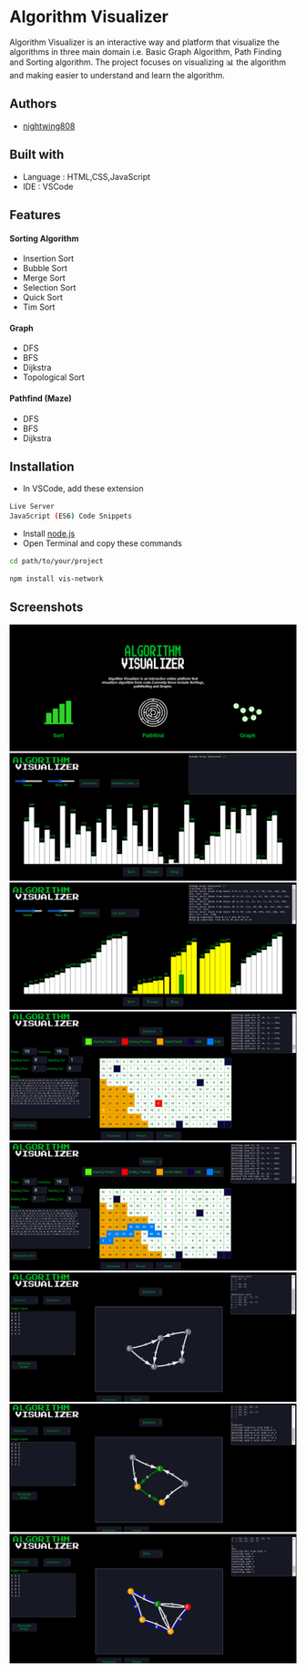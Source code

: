 
# Algorithm Visualizer

Algorithm Visualizer is an interactive way and platform that visualize the algorithms in three main domain i.e. Basic Graph Algorithm, Path Finding and Sorting algorithm. The project focuses on visualizing 📊 the algorithm and making easier to understand and learn the algorithm.

## Authors

- [nightwing808](https://github.com/nightwing808)

## Built with
 - Language : HTML,CSS,JavaScript
 - IDE : VSCode

## Features

#### Sorting Algorithm
 - Insertion Sort
 - Bubble Sort
 - Merge Sort
 - Selection Sort
 - Quick Sort
 - Tim Sort
#### Graph
 - DFS
 - BFS
 - Dijkstra
 - Topological Sort
#### Pathfind (Maze)
 - DFS
 - BFS
 - Dijkstra

## Installation

 - In VSCode, add these extension
```bash
Live Server
JavaScript (ES6) Code Snippets
```

- Install [node.js](https://nodejs.org/en)
- Open Terminal and copy these commands
```bash
cd path/to/your/project
```
```bash
npm install vis-network
```
## Screenshots
![Homepage](https://github.com/nightwing808/Algorithm-Visualizer/blob/main/Preview/HomePage.png)
![Sorting](https://github.com/nightwing808/Algorithm-Visualizer/blob/main/Preview/Sorting.png)
![SortRunning](https://github.com/nightwing808/Algorithm-Visualizer/blob/main/Preview/Sorting%20running.png)
![Pathfind](https://github.com/nightwing808/Algorithm-Visualizer/blob/main/Preview/pathfind.png)
![FoundPath](https://github.com/nightwing808/Algorithm-Visualizer/blob/main/Preview/found%20path.png)
![generateGraph](https://github.com/nightwing808/Algorithm-Visualizer/blob/main/Preview/generate%20graph.png)
![Dijkstra](https://github.com/nightwing808/Algorithm-Visualizer/blob/main/Preview/running%20dijkstra.png)
![Dfs](https://github.com/nightwing808/Algorithm-Visualizer/blob/main/Preview/running%20dfs.png)
